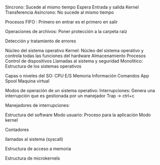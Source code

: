 Síncrono: Sucede al mismo tiempo
Espera
Entrada y salida
Kernel
Transferencia
Asíncrono: No sucede al mismo tiempo


Procesos
FIFO : Primero en entrar es el primero en salir

Operaciones de archivos:
Poner protección a la carpeta raíz

Detección y tratamiento de errores

Núcleo del sistema operativo
Kernel: Núcleo del sistema operativo y controla todas las funciones del hardware
	Almacenamiento
	Procesos
	Control de dispositivos
	Llamadas al sistema y seguridad
Monolítico: Estructura de los sistemas operativos

Capas o niveles del SO: 
	CPU
	E/S
	Memoria
	Información
	Comandos
	App
	Spool
Maquina virtual

Modos de operación de un sistema operativo:
Interrupciones: Genera una interrupción que es gestionada por un manejador
Trap -> ctrl+c

Manejadores de interrupciones: 

Estructura del software
Modo usuario:
Proceso para la aplicación
Modo kernel

Contadores

llamadas al sistema (syscall)

Estructura de acceso a memoria

Estructura de microkernels